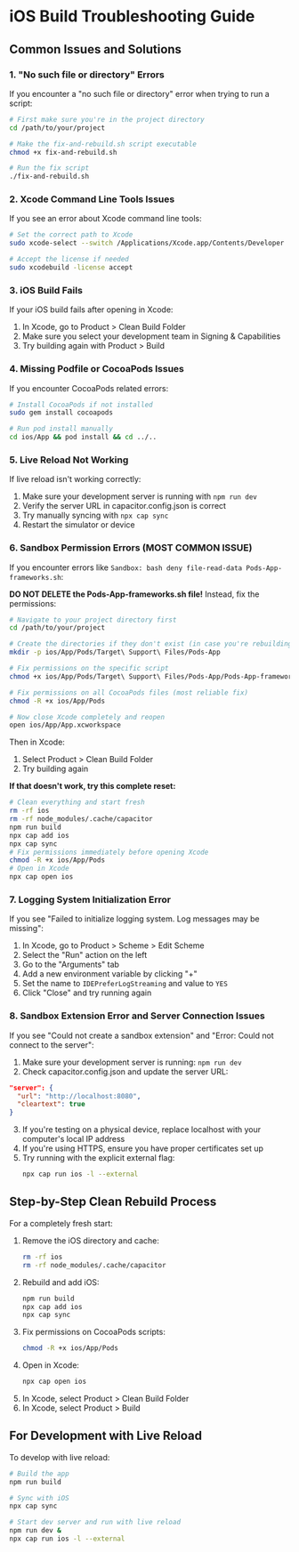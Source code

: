 
# iOS Build Troubleshooting Guide

## Common Issues and Solutions

### 1. "No such file or directory" Errors

If you encounter a "no such file or directory" error when trying to run a script:

```bash
# First make sure you're in the project directory
cd /path/to/your/project

# Make the fix-and-rebuild.sh script executable
chmod +x fix-and-rebuild.sh

# Run the fix script
./fix-and-rebuild.sh
```

### 2. Xcode Command Line Tools Issues

If you see an error about Xcode command line tools:

```bash
# Set the correct path to Xcode
sudo xcode-select --switch /Applications/Xcode.app/Contents/Developer

# Accept the license if needed
sudo xcodebuild -license accept
```

### 3. iOS Build Fails

If your iOS build fails after opening in Xcode:

1. In Xcode, go to Product > Clean Build Folder
2. Make sure you select your development team in Signing & Capabilities
3. Try building again with Product > Build

### 4. Missing Podfile or CocoaPods Issues

If you encounter CocoaPods related errors:

```bash
# Install CocoaPods if not installed
sudo gem install cocoapods

# Run pod install manually
cd ios/App && pod install && cd ../..
```

### 5. Live Reload Not Working

If live reload isn't working correctly:

1. Make sure your development server is running with `npm run dev`
2. Verify the server URL in capacitor.config.json is correct
3. Try manually syncing with `npx cap sync`
4. Restart the simulator or device

### 6. Sandbox Permission Errors (MOST COMMON ISSUE)

If you encounter errors like `Sandbox: bash deny file-read-data Pods-App-frameworks.sh`:

**DO NOT DELETE the Pods-App-frameworks.sh file!** Instead, fix the permissions:

```bash
# Navigate to your project directory first
cd /path/to/your/project

# Create the directories if they don't exist (in case you're rebuilding)
mkdir -p ios/App/Pods/Target\ Support\ Files/Pods-App

# Fix permissions on the specific script
chmod +x ios/App/Pods/Target\ Support\ Files/Pods-App/Pods-App-frameworks.sh

# Fix permissions on all CocoaPods files (most reliable fix)
chmod -R +x ios/App/Pods

# Now close Xcode completely and reopen
open ios/App/App.xcworkspace
```

Then in Xcode:
1. Select Product > Clean Build Folder
2. Try building again

**If that doesn't work, try this complete reset:**
```bash
# Clean everything and start fresh
rm -rf ios
rm -rf node_modules/.cache/capacitor
npm run build
npx cap add ios
npx cap sync
# Fix permissions immediately before opening Xcode
chmod -R +x ios/App/Pods
# Open in Xcode
npx cap open ios
```

### 7. Logging System Initialization Error

If you see "Failed to initialize logging system. Log messages may be missing":

1. In Xcode, go to Product > Scheme > Edit Scheme
2. Select the "Run" action on the left
3. Go to the "Arguments" tab
4. Add a new environment variable by clicking "+"
5. Set the name to `IDEPreferLogStreaming` and value to `YES`
6. Click "Close" and try running again

### 8. Sandbox Extension Error and Server Connection Issues

If you see "Could not create a sandbox extension" and "Error: Could not connect to the server":

1. Make sure your development server is running: `npm run dev`
2. Check capacitor.config.json and update the server URL:

```json
"server": {
  "url": "http://localhost:8080",
  "cleartext": true
}
```

3. If you're testing on a physical device, replace localhost with your computer's local IP address
4. If you're using HTTPS, ensure you have proper certificates set up
5. Try running with the explicit external flag:
   ```bash
   npx cap run ios -l --external
   ```

## Step-by-Step Clean Rebuild Process

For a completely fresh start:

1. Remove the iOS directory and cache:
   ```bash
   rm -rf ios
   rm -rf node_modules/.cache/capacitor
   ```
2. Rebuild and add iOS:
   ```bash
   npm run build
   npx cap add ios
   npx cap sync
   ```
3. Fix permissions on CocoaPods scripts:
   ```bash
   chmod -R +x ios/App/Pods
   ```
4. Open in Xcode:
   ```bash
   npx cap open ios
   ```
5. In Xcode, select Product > Clean Build Folder
6. In Xcode, select Product > Build

## For Development with Live Reload

To develop with live reload:

```bash
# Build the app
npm run build

# Sync with iOS
npx cap sync

# Start dev server and run with live reload
npm run dev &
npx cap run ios -l --external
```
